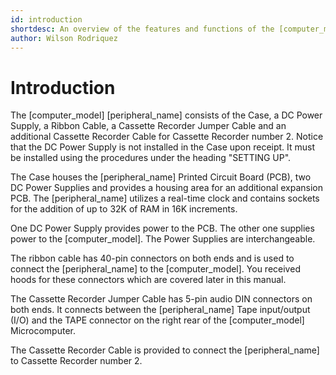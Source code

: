 ```yaml
---
id: introduction
shortdesc: An overview of the features and functions of the [computer_model] expansion module.
author: Wilson Rodriquez
---
```


# Introduction

The [computer_model] [peripheral_name] consists of the Case, a DC Power Supply, a Ribbon Cable, a Cassette Recorder Jumper Cable and an additional Cassette Recorder Cable for Cassette Recorder number 2. Notice that the DC Power Supply is not installed in the Case upon receipt. It must be installed using the procedures under the heading "SETTING UP".

The Case houses the [peripheral_name] Printed Circuit Board (PCB), two DC Power Supplies and provides a housing area for an additional expansion PCB. The [peripheral_name] utilizes a real-time clock and contains sockets for the addition of up to 32K of RAM in 16K increments.

One DC Power Supply provides power to the PCB. The other one supplies power to the [computer_model]. The Power Supplies are interchangeable.

The ribbon cable has 40-pin connectors on both ends and is used to connect the [peripheral_name] to the [computer_model]. You received hoods for these connectors which are covered later in this manual.

The Cassette Recorder Jumper Cable has 5-pin audio DIN connectors on both ends. It connects between the [peripheral_name] Tape input/output (I/O) and the TAPE connector on the right rear of the [computer_model] Microcomputer.

The Cassette Recorder Cable is provided to connect the [peripheral_name] to Cassette Recorder number 2.